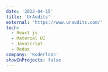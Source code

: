 ```yaml
---
date: '2022-04-15'
title: 'UrAudits'
external: 'https://www.uraudits.com/'
tech:
  - React js
  - Material UI
  - Javascript
  - Redux
company: 'Koderlabs'
showInProjects: false
---
```

